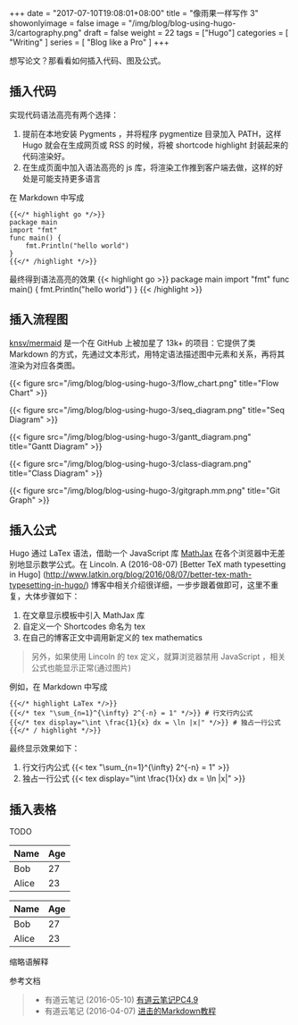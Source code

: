 +++
date = "2017-07-10T19:08:01+08:00"
title = "像雨果一样写作 3"
showonlyimage = false
image = "/img/blog/blog-using-hugo-3/cartography.png"
draft = false
weight = 22
tags = ["Hugo"]
categories = [ "Writing" ]
series = [ "Blog like a Pro" ]
+++

想写论文？那看看如何插入代码、图及公式。
<!--more-->

## 插入代码

实现代码语法高亮有两个选择：  

1. 提前在本地安装 Pygments ，并将程序 pygmentize 目录加入 PATH，这样 Hugo 就会在生成网页或 RSS 的时候，将被 shortcode highlight 封装起来的代码渲染好。  
2. 在生成页面中加入语法高亮的 js 库，将渲染工作推到客户端去做，这样的好处是可能支持更多语言  

在 Markdown 中写成  
```
{{</* highlight go */>}}
package main
import "fmt"
func main() {
    fmt.Println("hello world")
}
{{</* /highlight */>}}
```

最终得到语法高亮的效果
{{< highlight go >}}
package main
import "fmt"
func main() {
    fmt.Println("hello world")
}
{{< /highlight >}}

## 插入流程图

[knsv/mermaid](https://github.com/knsv/mermaid) 是一个在 GitHub 上被加星了 13k+ 的项目：它提供了类 Markdown 的方式，先通过文本形式，用特定语法描述图中元素和关系，再将其渲染为对应各类图。

{{< figure src="/img/blog/blog-using-hugo-3/flow_chart.png" title="Flow Chart" >}}

{{< figure src="/img/blog/blog-using-hugo-3/seq_diagram.png" title="Seq Diagram" >}}

{{< figure src="/img/blog/blog-using-hugo-3/gantt_diagram.png" title="Gantt  Diagram" >}}

{{< figure src="/img/blog/blog-using-hugo-3/class-diagram.png" title="Class   Diagram" >}}

{{< figure src="/img/blog/blog-using-hugo-3/gitgraph.mm.png" title="Git Graph" >}}

## 插入公式

Hugo 通过 LaTex 语法，借助一个 JavaScript 库 [MathJax](https://www.mathjax.org/) 在各个浏览器中无差别地显示数学公式。在 Lincoln. A (2016-08-07) [Better TeX math typesetting in Hugo] (http://www.latkin.org/blog/2016/08/07/better-tex-math-typesetting-in-hugo/) 博客中相关介绍很详细，一步步跟着做即可，这里不重复，大体步骤如下：

1. 在文章显示模板中引入 MathJax 库
2. 自定义一个 Shortcodes 命名为 tex
3. 在自己的博客正文中调用新定义的 tex mathematics

> 另外，如果使用 Lincoln 的 tex 定义，就算浏览器禁用 JavaScript ，相关公式也能显示正常(通过图片)

例如，在 Markdown 中写成
```
{{</* highlight LaTex */>}}
{{</* tex "\sum_{n=1}^{\infty} 2^{-n} = 1" */>}} # 行文行内公式
{{</* tex display="\int \frac{1}{x} dx = \ln |x|" */>}} # 独占一行公式
{{</* / highlight */>}}
```
最终显示效果如下：

1. 行文行内公式 {{< tex "\sum_{n=1}^{\infty} 2^{-n} = 1" >}}
2. 独占一行公式
    {{< tex display="\int \frac{1}{x} dx = \ln |x|" >}}

## 插入表格

TODO

Name    | Age
--------|------
Bob     | 27
Alice   | 23

<div class="table-responsive">
  <table class="table">
     <thead>
        <tr>
           <th>Name</th>
           <th>Age</th>
        </tr>
     </thead>
     <tbody>
        <tr>
           <td>Bob</td>
           <td>27</td>
        </tr>
        <tr>
           <td>Alice</td>
           <td>23</td>
        </tr>
     </tbody>
  </table>
</div>

缩略语解释

参考文档

> - 有道云笔记 (2016-05-10) [有道云笔记PC4.9](http://note.youdao.com/iyoudao/?p=1895)
> - 有道云笔记 (2016-04-07) [进击的Markdown教程]( https://mp.weixin.qq.com/s?__biz=MjM5NjAyNjkwMA==&mid=2723941495&idx=2&sn=eb542a9e934e3c4bbb9be4051037b73b&scene=4#wechat_redirect)
